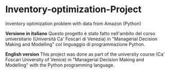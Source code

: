 # Inventory-optimization-Project
Inventory optimization problem with data from Amazon (Python)

**Versione in italiano**
Questo progetto è stato fatto nell'ambito del corso universitario (Università Ca' Foscari di Venezia) in "Managerial Decision Making and Modelling" col linguaggio di programmazione Python.

**English version**
This project was done as part of the university course (Ca' Foscari University of Venice) in "Managerial Decision Making and Modelling" with the Python programming language.
